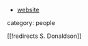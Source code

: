 
* [website](http://www3.imperial.ac.uk/people/s.donaldson)

category: people

[[!redirects S. Donaldson]]